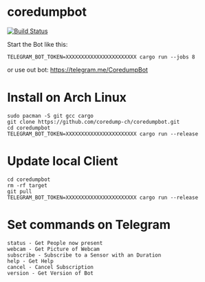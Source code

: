 # coredumpbot
[![Build Status](https://travis-ci.org/coredump-ch/coredumpbot.svg?branch=master)](https://travis-ci.org/coredump-ch/coredumpbot)

Start the Bot like this:

    TELEGRAM_BOT_TOKEN=XXXXXXXXXXXXXXXXXXXXXXX cargo run --jobs 8
 
or use out bot: https://telegram.me/CoredumpBot

# Install on Arch Linux

    sudo pacman -S git gcc cargo
    git clone https://github.com/coredump-ch/coredumpbot.git
    cd coredumpbot
    TELEGRAM_BOT_TOKEN=XXXXXXXXXXXXXXXXXXXXXXX cargo run --release

# Update local Client

    cd coredumpbot
    rm -rf target
    git pull
    TELEGRAM_BOT_TOKEN=XXXXXXXXXXXXXXXXXXXXXXX cargo run --release

# Set commands on Telegram

    status - Get People now present
    webcam - Get Picture of Webcam
    subscribe - Subscribe to a Sensor with an Duration
    help - Get Help
    cancel - Cancel Subscription
    version - Get Version of Bot